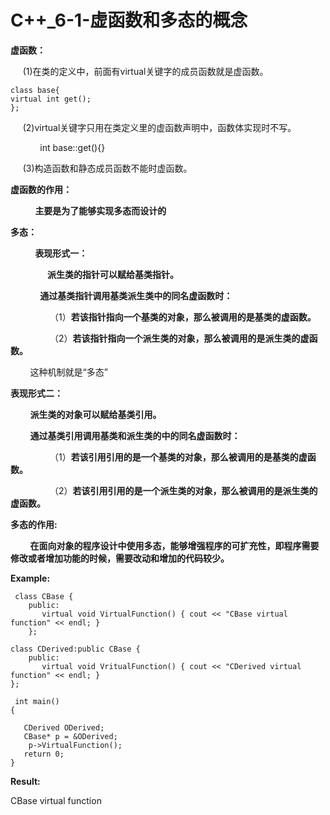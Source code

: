  # C++_6-1-虚函数和多态的概念

 **虚函数：**

&nbsp;&nbsp;&nbsp;&nbsp; (1)在类的定义中，前面有virtual关键字的成员函数就是虚函数。
```
class base{
virtual int get();
};
```
&nbsp;&nbsp;&nbsp;&nbsp; (2)virtual关键字只用在类定义里的虚函数声明中，函数体实现时不写。

&nbsp;&nbsp;&nbsp;&nbsp;&nbsp;&nbsp;&nbsp;&nbsp;&nbsp;&nbsp;&nbsp;&nbsp;int base::get(){}

&nbsp;&nbsp;&nbsp;&nbsp; (3)构造函数和静态成员函数不能时虚函数。

**虚函数的作用：**

&nbsp;&nbsp;&nbsp;&nbsp; &nbsp;&nbsp;&nbsp;&nbsp; **主要是为了能够实现多态而设计的**


**多态：**

&nbsp;&nbsp;&nbsp;&nbsp; &nbsp;&nbsp;&nbsp;&nbsp; **表现形式一：**

&nbsp;&nbsp;&nbsp;&nbsp; &nbsp;&nbsp;&nbsp;&nbsp; &nbsp;&nbsp;&nbsp;&nbsp; **派生类的指针可以赋给基类指针。** 

&nbsp;&nbsp;&nbsp;&nbsp;&nbsp;&nbsp;&nbsp;&nbsp;&nbsp;&nbsp;&nbsp;&nbsp;**通过基类指针调用基类派生类中的同名虚函数时：**

&nbsp;&nbsp;&nbsp;&nbsp;&nbsp;&nbsp;&nbsp;&nbsp;&nbsp;&nbsp;&nbsp;&nbsp;&nbsp;&nbsp;&nbsp;&nbsp;（1）**若该指针指向一个基类的对象，那么被调用的是基类的虚函数。**

&nbsp;&nbsp;&nbsp;&nbsp;&nbsp;&nbsp;&nbsp;&nbsp;&nbsp;&nbsp;&nbsp;&nbsp;&nbsp;&nbsp;&nbsp;&nbsp;（2）**若该指针指向一个派生类的对象，那么被调用的是派生类的虚函数。** 

&nbsp;&nbsp;&nbsp;&nbsp;&nbsp;&nbsp;&nbsp;&nbsp;这种机制就是“多态” 


**表现形式二：**

&nbsp;&nbsp;&nbsp;&nbsp;&nbsp;&nbsp;&nbsp;&nbsp;**派生类的对象可以赋给基类引用。**

&nbsp;&nbsp;&nbsp;&nbsp;&nbsp;&nbsp;&nbsp;&nbsp;**通过基类引用调用基类和派生类的中的同名虚函数时：**

&nbsp;&nbsp;&nbsp;&nbsp;&nbsp;&nbsp;&nbsp;&nbsp;&nbsp;&nbsp;&nbsp;&nbsp;&nbsp;&nbsp;&nbsp;&nbsp;（1）**若该引用引用的是一个基类的对象，那么被调用的是基类的虚函数。**

&nbsp;&nbsp;&nbsp;&nbsp;&nbsp;&nbsp;&nbsp;&nbsp;&nbsp;&nbsp;&nbsp;&nbsp;&nbsp;&nbsp;&nbsp;&nbsp;（2）**若该引用引用的是一个派生类的对象，那么被调用的是派生类的虚函数。**

**多态的作用:**

&nbsp;&nbsp;&nbsp;&nbsp;&nbsp;&nbsp;&nbsp;&nbsp;**在面向对象的程序设计中使用多态，能够增强程序的可扩充性，即程序需要修改或者增加功能的时候，需要改动和增加的代码较少。**

**Example:**
```
 class CBase {
    public:
       virtual void VirtualFunction() { cout << "CBase virtual function" << endl; }
    };

class CDerived:public CBase {
    public:
       virtual void VritualFunction() { cout << "CDerived virtual function" << endl; }
};

 int main()
{

   CDerived ODerived;
   CBase* p = &ODerived;
    p->VirtualFunction();
   return 0;
}
```
**Result:**

CBase virtual function